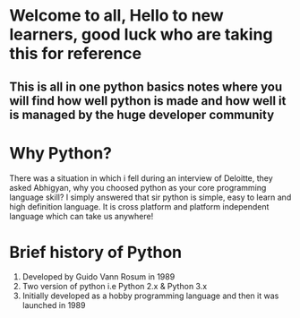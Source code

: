 # Welcome to all, Hello to new learners, good luck who are taking this for reference
## This is all in one python basics notes where you will find how well python is made and how well it is managed by the huge developer community

# Why Python?
There was a situation in which i fell during an interview of Deloitte, they asked Abhigyan, why you choosed python as your core programming language skill?
I simply answered that sir python is simple, easy to learn and high definition language. It is cross platform and platform independent language which can take us anywhere!

# Brief history of Python
1. Developed by Guido Vann Rosum in 1989
2. Two version of python i.e Python 2.x & Python 3.x
3. Initially developed as a hobby programming language and then it was launched in 1989